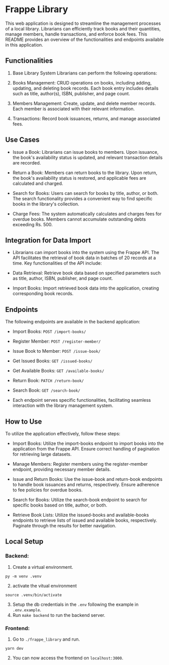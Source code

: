 # Frappe Library
This web application is designed to streamline the management processes of a local library. Librarians can efficiently track books and their quantities, manage members, handle transactions, and enforce book fees. This README provides an overview of the functionalities and endpoints available in this application.

## Functionalities
1. Base Library System
Librarians can perform the following operations:

2. Books Management: CRUD operations on books, including adding, updating, and deleting book records. Each book entry includes details such as title, author(s), ISBN, publisher, and page count.

3. Members Management: Create, update, and delete member records. Each member is associated with their relevant information.

4. Transactions: Record book issuances, returns, and manage associated fees.

## Use Cases
- Issue a Book: Librarians can issue books to members. Upon issuance, the book's availability status is updated, and relevant transaction details are recorded.

- Return a Book: Members can return books to the library. Upon return, the book's availability status is restored, and applicable fees are calculated and charged.

- Search for Books: Users can search for books by title, author, or both. The search functionality provides a convenient way to find specific books in the library's collection.

- Charge Fees: The system automatically calculates and charges fees for overdue books. Members cannot accumulate outstanding debts exceeding Rs. 500.

## Integration for Data Import
- Librarians can import books into the system using the Frappe API. The API facilitates the retrieval of book data in batches of 20 records at a time. Key functionalities of the API include:

- Data Retrieval: Retrieve book data based on specified parameters such as title, author, ISBN, publisher, and page count.

- Import Books: Import retrieved book data into the application, creating corresponding book records.

## Endpoints
The following endpoints are available in the backend application:

- Import Books: `POST /import-books/`

- Register Member: `POST /register-member/`

- Issue Book to Member: `POST /issue-book/`

- Get Issued Books: `GET /issued-books/`

- Get Available Books: `GET /available-books/`

- Return Book: `PATCH /return-book/`

- Search Book: `GET /search-book/`

- Each endpoint serves specific functionalities, facilitating seamless interaction with the library management system.

## How to Use
To utilize the application effectively, follow these steps:

- Import Books: Utilize the import-books endpoint to import books into the application from the Frappe API. Ensure correct handling of pagination for retrieving large datasets.

- Manage Members: Register members using the register-member endpoint, providing necessary member details.

- Issue and Return Books: Use the issue-book and return-book endpoints to handle book issuances and returns, respectively. Ensure adherence to fee policies for overdue books.

- Search for Books: Utilize the search-book endpoint to search for specific books based on title, author, or both.

- Retrieve Book Lists: Utilize the issued-books and available-books endpoints to retrieve lists of issued and available books, respectively. Paginate through the results for better navigation.

## Local Setup

### Backend:

1. Create a virtual environment.
```
py -m venv .venv
```
2. activate the vitual environment
```
source .venv/bin/activate
```
3. Setup the db credentials in the `.env` following the example in `.env.example`.
4. Run `make backend` to run the backend server.

### Frontend:
1. Go to `./frappe_library` and run.
```
yarn dev
```
2. You can now access the frontend on `localhost:3000`.

